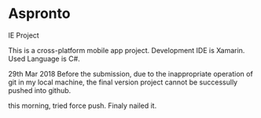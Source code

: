 # Aspronto
IE Project

This is a cross-platform mobile app project.
Development IDE is Xamarin.
Used Language is C#.

29th Mar 2018 
Before the submission, due to the inappropriate operation of git in my local machine, the final version project cannot be successully pushed into github.

this morning, tried force push. Finaly nailed it.
